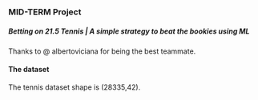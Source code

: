 ### MID-TERM Project 
##### **Betting on 21.5 Tennis | A simple strategy to beat the bookies using ML**

Thanks to @ albertoviciana for being the best teammate.

#### The dataset
The tennis dataset shape is (28335,42).



